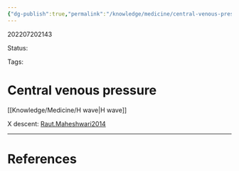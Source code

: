 ```yaml
---
{"dg-publish":true,"permalink":"/knowledge/medicine/central-venous-pressure/"}
---
```



202207202143

Status: 

Tags:

# Central venous pressure
[[Knowledge/Medicine/H wave\|H wave]]

X descent: [Raut.Maheshwari2014](../../Reference%20notes/zotero/Raut.Maheshwari2014.md)







___
# References